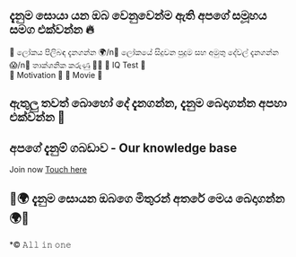 ## දැනුම සොයා යන ඔබ වෙනුවෙන්ම ඇති අපගේ සමූහය සමග එක්වන්න 🔥

📌 ලෝකය පිලිබඳ  දැනගන්න 🌍/n📌 ලෝකයේ සිදුවන පුදුම සහ අමුතු දේවල් දැනගන්න 😱/n📌 තාක්ශනික කරුණු 👩‍💻 
📌 IQ Test 🧠  
📌 Motivation 💫
📌 Movie 🎥 

## ඇතුලු තවත් බොහෝ දේ දැනගන්න, දැනුම බෙදාගන්න අපහා එක්වන්න 🤝

## අපගේ දැනුම් ගබඩාව - Our knowledge base

Join now [Touch here](https://chat.whatsapp.com/LeVda0mpxXgFLwVRDwAMNB)

## 🤍🌍 දැනුම සොයන ඔබගෙ මිතුරන් අතරේ මෙය බෙදාගන්න 🌍🤍

*© 𝙰𝚕𝚕 𝚒𝚗 𝚘𝚗𝚎
